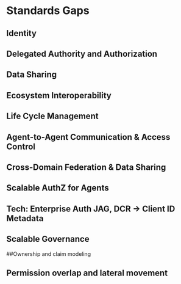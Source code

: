 # Standards Gaps

## Identity

## Delegated Authority and Authorization

## Data Sharing

## Ecosystem Interoperability

## Life Cycle Management

## Agent-to-Agent Communication & Access Control

## Cross-Domain Federation & Data Sharing

## Scalable AuthZ for Agents

## Tech: Enterprise Auth JAG, DCR → Client ID Metadata

## Scalable Governance

##Ownership and claim modeling 

## Permission overlap and lateral movement 
